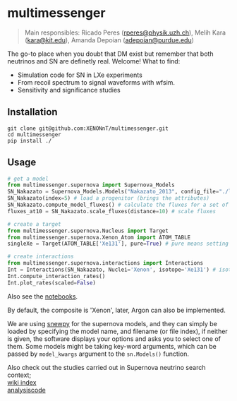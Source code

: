 
# multimessenger

> Main responsibles: Ricado Peres (rperes@physik.uzh.ch), Melih Kara (kara@kit.edu), Amanda Depoian (adepoian@purdue.edu)

The go-to place when you doubt that DM exist but remember that both neutrinos and SN are definetly real. Welcome!
What to find:
  - Simulation code for SN in LXe experiments
  - From recoil spectrum to signal waveforms with wfsim.
  - Sensitivity and significance studies

## Installation 

```
git clone git@github.com:XENONnT/multimessenger.git
cd multimessenger 
pip install ./
```

## Usage 
```python
# get a model
from multimessenger.supernova import Supernova_Models
SN_Nakazato = Supernova_Models.Models("Nakazato_2013", config_file="./local_conf.conf")
SN_Nakazato(index=5) # load a progenitor (brings the attributes)
SN_Nakazato.compute_model_fluxes() # calculate the fluxes for a set of param
fluxes_at10 = SN_Nakazato.scale_fluxes(distance=10) # scale fluxes
```
```python
# create a target
from multimessenger.supernova.Nucleus import Target
from multimessenger.supernova.Xenon_Atom import ATOM_TABLE
singleXe = Target(ATOM_TABLE['Xe131'], pure=True) # pure means setting the abundance to =1 
```
```python
# create interactions
from multimessenger.supernova.interactions import Interactions
Int = Interactions(SN_Nakazato, Nuclei='Xenon', isotope='Xe131') # isotop=string creates a TARGET
Int.compute_interaction_rates()
Int.plot_rates(scaled=False)
```


Also see the [notebooks](./notebooks).

By default, the composite is 'Xenon', later, Argon can also be implemented.

We are using [snewpy](https://github.com/SNEWS2/snewpy) for the supernova models, and 
they can simply be loaded by specifying the model name, and filename (or file index), if neither is given, the software 
displays your options and asks you to select one of them. Some models might be taking key-word arguments, which can be passed
by `model_kwargs` argument to the `sn.Models()` function.

Also check out the studies carried out in Supernova neutrino search context; <br>
[wiki index](https://xe1t-wiki.lngs.infn.it/doku.php?id=xenon:peres:sntrigger:snindex)<br>
[analysiscode](https://github.com/XENONnT/analysiscode/tree/master/Multimessenger)
